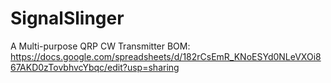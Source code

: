 # SignalSlinger
A Multi-purpose QRP CW Transmitter
BOM: https://docs.google.com/spreadsheets/d/182rCsEmR_KNoESYd0NLeVXOi867AKD0zTovbhvcYbqc/edit?usp=sharing
